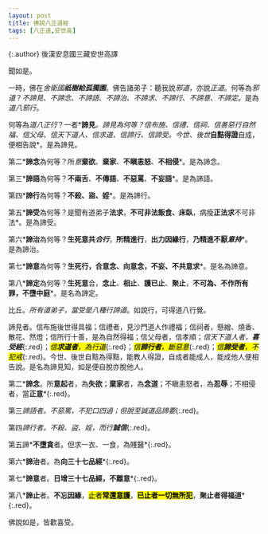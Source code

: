 ```yaml
---
layout: post
title: 佛說八正道經
tags: [八正道,安世高]
---
```


{:.author}
後漢安息國三藏安世高譯

聞如是。

一時，佛在*舍衛國<b>祇樹給孤獨園</b>*。佛告諸弟子：聽我說*邪道*，亦說*正道*。何等為*邪道*？*不諦見*、*不諦念*、*不諦語*、*不諦治*、*不諦求*、*不諦行*、*不諦意*、*不諦定*。是為*道八邪行*。

何等為*道八正行*？一者*<b>諦見</b>*。諦見為何等？信布施、信禮、信祠、*信善惡行自然福*、信父母、*信天下道人*、*信求道*、*信諦行*、*信諦受*。今世、後世*<b>自黠得證</b>自成，便相告說*。是為諦見。

第二*<b>諦念</b>為何等？所<i>意</i><b>棄欲</b>、<b>棄家</b>、<b>不瞋恚怒</b>、<b>不相侵</b>*。是為諦念。

第三*<b>諦語</b>為何等？<b>不兩舌</b>、<b>不傳語</b>、<b>不惡罵</b>、<b>不妄語</b>*。是為諦語。

第四*<b>諦行</b>為何等？<b>不殺、盜、婬</b>*。是為諦行。

第五*<b>諦受</b>為何等？是聞有道弟子<b>法求</b>，<b>不可非法飯食、床臥</b>，病瘦<b>正法求</b>不可非法*。是為諦受。

第六*<b>諦治</b>為何等？<b>生死意共<i>合行</i></b>，<b>所精進行</b>，<b>出力因緣行</b>，<b>乃精進不厭<i>意持</i></b>*。是為諦治。

第七*<b>諦意</b>為何等？<b>生死行，合意念、向意念，不妄、不共意求</b>*。是名為諦意。

第八*<b>諦定</b>為何等？<b>生死意</b>合，<b>念止</b>、<b>相止</b>、<b>護已止</b>、<b>聚止</b>，<b>不可為、不作所有罪，不墮中庭</b>*。是名為諦定。

比丘。*所有道弟子，當受是八種行諦道*。如說行，可得道八行覺。

諦見者。信布施後世得具福；信禮者，見沙門道人作禮福；信祠者，懸繒、燒香、散花、然燈；信所行十善，是為自然得福；信父母者，信孝順；*信天下道人者，<b>喜受經</b>*{:.red}；*<mark>信<b>求道者</b>，為行道</mark>*{:.red}；*<mark>信<b>諦行者</b>，斷惡意</mark>*{:.red}；*<mark>信<b>諦受者</b>，不犯戒</mark>*{:.red}。今世、後世自黠為得黠，能教人得證，自成者能成人，能成他人便相告說。是名為諦見知，如是便自脫亦脫他人。

第二*<b>諦念</b>。所<b>意起</b>者，為<b>失欲</b>；<b>棄家</b>者，為<b>念道</b>；不瞋恚怒者，為<b>忍辱</b>；不相侵者，當<b>正意</b>*{:.red}。

第三*諦語者。不惡罵，不犯口四過；但說至誠道品諦要*{:.red}。

第四*諦行者。不殺、盜、婬，而行<b>誠信</b>*{:.red}。

第五諦*<b>不墮貪</b>者。但求一衣、一食，為賤醫*{:.red}。

第六*<b>諦治</b>者。為<b>向三十七品經</b>*{:.red}。

第七*<b>諦意</b>者。<b>日增三十七品經，不離意</b>*{:.red}。

第八*<b>諦止</b>者。<b>不忘因緣</b>，<mark>止者<b>常還意護</b></mark>，<mark><b>已止者一切無所犯</b></mark>，<b>聚止者得福道</b>*{:.red}。

佛說如是，皆歡喜受。
